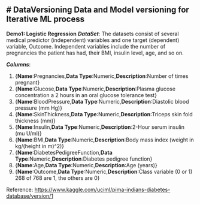**# DataVersioning
Data and Model versioning for Iterative ML process**
-----------------------------------------------------

**Demo1: Logistic Regression** 
**_DataSet_**:
The datasets consist of several medical predictor (independent) variables and one target (dependent) variable, Outcome. Independent variables include the number of pregnancies the patient has had, their BMI, insulin level, age, and so on.

**_Columns_**:
1) {**Name**:Pregnancies,**Data Type**:Numeric,**Description**:Number of times pregnant}
2) {**Name**:Glucose,**Data Type**:Numeric,**Description**:Plasma glucose concentration a 2 hours in an oral glucose tolerance test}
3) {**Name**:BloodPressure,**Data Type**:Numeric,**Description**:Diastolic blood pressure (mm Hg)}
4) {**Name**:SkinThickness,**Data Type**:Numeric,**Description**:Triceps skin fold thickness (mm)}
5) {**Name**:Insulin,**Data Type**:Numeric,**Description**:2-Hour serum insulin (mu U/ml)}
6) {**Name**:BMI,**Data Type**:Numeric,**Description**:Body mass index (weight in kg/(height in m)^2)}
7) {**Name**:DiabetesPedigreeFunction,**Data Type**:Numeric,**Description**:Diabetes pedigree function}
8) {**Name**:Age,**Data Type**:Numeric,**Description**:Age (years)}
9) {**Name**:Outcome,**Data Type**:Numeric,**Description**:Class variable (0 or 1) 268 of 768 are 1, the others are 0}

Reference: https://www.kaggle.com/uciml/pima-indians-diabetes-database/version/1


